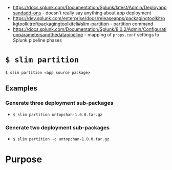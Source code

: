 - https://docs.splunk.com/Documentation/Splunk/latest/Admin/Deployappsandadd-ons - doesn't really say anything about app deployment
- https://dev.splunk.com/enterprise/docs/releaseapps/packagingtoolkit/pkgtoolkitref/packagingtoolkitcli#slim-partition - partition command
- https://docs.splunk.com/Documentation/Splunk/8.0.2/Admin/Configurationparametersandthedatapipeline - mapping of `props.conf` settings to Splunk pipeline phases
# `$ slim partition`
```
$ slim partition <app source package>
```

## Examples
### Generate three deployment sub-packages
- `$ slim partition untopchan-1.0.0.tar.gz`
### Generate two deployment sub-packages
- `$ slim partition -c untopchan-1.0.0.tar.gz`
# Purpose

